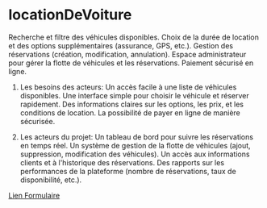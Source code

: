 # locationDeVoiture
Recherche et filtre des véhicules disponibles.
Choix de la durée de location et des options supplémentaires (assurance, GPS, etc.).
Gestion des réservations (création, modification, annulation).
Espace administrateur pour gérer la flotte de véhicules et les réservations.
Paiement sécurisé en ligne.

1. Les besoins des acteurs:
Un accès facile à une liste de véhicules disponibles.
Une interface simple pour choisir le véhicule et réserver rapidement.
Des informations claires sur les options, les prix, et les conditions de location.
La possibilité de payer en ligne de manière sécurisée.

2. Les acteurs du projet:
Un tableau de bord pour suivre les réservations en temps réel.
Un système de gestion de la flotte de véhicules (ajout, suppression, modification des véhicules).
Un accès aux informations clients et à l'historique des réservations.
Des rapports sur les performances de la plateforme (nombre de réservations, taux de disponibilité, etc.).

<p><a href="[https://www.example.com](https://forms.gle/PoeUF5xRrxvxfE1o9)">Lien Formulaire</a></p>
